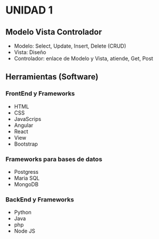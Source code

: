 # UNIDAD 1

## Modelo Vista Controlador

- Modelo: Select, Update, Insert, Delete (CRUD)
- Vista: Diseño
- Controlador: enlace de Modelo y Vista, atiende, Get, Post

## Herramientas (Software)

### FrontEnd y Frameworks

- HTML
- CSS
- JavaScrips
- Angular
- React
- View
- Bootstrap

### Frameworks para bases de datos

- Postgress
- Maria SQL
- MongoDB

### BackEnd y Frameworks

- Python
- Java
- php
- Node JS




